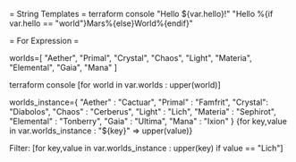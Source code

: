 = String Templates =
terraform console
"Hello ${var.hello}!" 
"Hello %{if var.hello == "world"}Mars%{else}World%{endif}"

= For Expression =

worlds=[
    "Aether",
    "Primal",
    "Crystal",
    "Chaos",
    "Light",
    "Materia",
    "Elemental",
    "Gaia",
    "Mana"
]

terraform console
[for world in var.worlds : upper(world)]

worlds_instance={
    "Aether" : "Cactuar",
    "Primal" : "Famfrit",
    "Crystal": "Diabolos",
    "Chaos" : "Cerberus",
    "Light" : "Lich",
    "Materia" : "Sephirot",
    "Elemental" : "Tonberry",
    "Gaia" : "Ultima",
    "Mana" : "Ixion"
}
{for key,value in var.worlds_instance : "${key}" => upper(value)}

Filter:
[for key,value in var.worlds_instance : upper(key) if value == "Lich"]